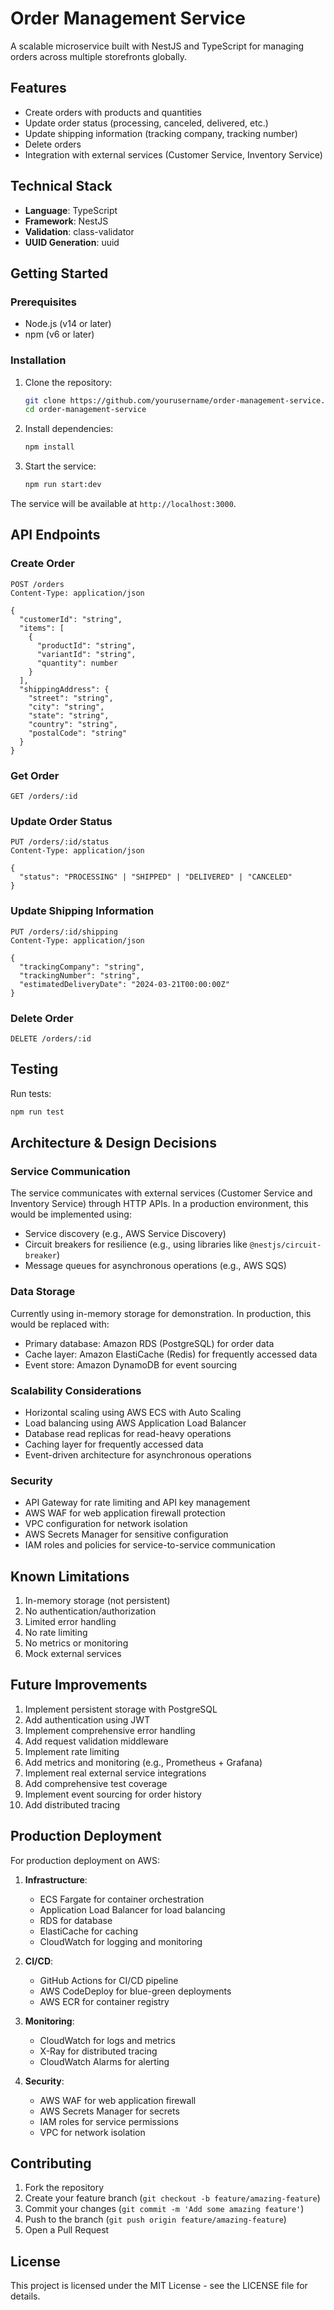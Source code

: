 # Order Management Service

A scalable microservice built with NestJS and TypeScript for managing orders across multiple storefronts globally.

## Features

- Create orders with products and quantities
- Update order status (processing, canceled, delivered, etc.)
- Update shipping information (tracking company, tracking number)
- Delete orders
- Integration with external services (Customer Service, Inventory Service)

## Technical Stack

- **Language**: TypeScript
- **Framework**: NestJS
- **Validation**: class-validator
- **UUID Generation**: uuid

## Getting Started

### Prerequisites

- Node.js (v14 or later)
- npm (v6 or later)

### Installation

1. Clone the repository:
   ```bash
   git clone https://github.com/yourusername/order-management-service.git
   cd order-management-service
   ```

2. Install dependencies:
   ```bash
   npm install
   ```

3. Start the service:
   ```bash
   npm run start:dev
   ```

The service will be available at `http://localhost:3000`.

## API Endpoints

### Create Order
```http
POST /orders
Content-Type: application/json

{
  "customerId": "string",
  "items": [
    {
      "productId": "string",
      "variantId": "string",
      "quantity": number
    }
  ],
  "shippingAddress": {
    "street": "string",
    "city": "string",
    "state": "string",
    "country": "string",
    "postalCode": "string"
  }
}
```

### Get Order
```http
GET /orders/:id
```

### Update Order Status
```http
PUT /orders/:id/status
Content-Type: application/json

{
  "status": "PROCESSING" | "SHIPPED" | "DELIVERED" | "CANCELED"
}
```

### Update Shipping Information
```http
PUT /orders/:id/shipping
Content-Type: application/json

{
  "trackingCompany": "string",
  "trackingNumber": "string",
  "estimatedDeliveryDate": "2024-03-21T00:00:00Z"
}
```

### Delete Order
```http
DELETE /orders/:id
```

## Testing

Run tests:
   ```bash
   npm run test
   ```

## Architecture & Design Decisions

### Service Communication
The service communicates with external services (Customer Service and Inventory Service) through HTTP APIs. In a production environment, this would be implemented using:
- Service discovery (e.g., AWS Service Discovery)
- Circuit breakers for resilience (e.g., using libraries like `@nestjs/circuit-breaker`)
- Message queues for asynchronous operations (e.g., AWS SQS)

### Data Storage
Currently using in-memory storage for demonstration. In production, this would be replaced with:
- Primary database: Amazon RDS (PostgreSQL) for order data
- Cache layer: Amazon ElastiCache (Redis) for frequently accessed data
- Event store: Amazon DynamoDB for event sourcing

### Scalability Considerations
- Horizontal scaling using AWS ECS with Auto Scaling
- Load balancing using AWS Application Load Balancer
- Database read replicas for read-heavy operations
- Caching layer for frequently accessed data
- Event-driven architecture for asynchronous operations

### Security
- API Gateway for rate limiting and API key management
- AWS WAF for web application firewall protection
- VPC configuration for network isolation
- AWS Secrets Manager for sensitive configuration
- IAM roles and policies for service-to-service communication

## Known Limitations

1. In-memory storage (not persistent)
2. No authentication/authorization
3. Limited error handling
4. No rate limiting
5. No metrics or monitoring
6. Mock external services

## Future Improvements

1. Implement persistent storage with PostgreSQL
2. Add authentication using JWT
3. Implement comprehensive error handling
4. Add request validation middleware
5. Implement rate limiting
6. Add metrics and monitoring (e.g., Prometheus + Grafana)
7. Implement real external service integrations
8. Add comprehensive test coverage
9. Implement event sourcing for order history
10. Add distributed tracing

## Production Deployment

For production deployment on AWS:

1. **Infrastructure**:
   - ECS Fargate for container orchestration
   - Application Load Balancer for load balancing
   - RDS for database
   - ElastiCache for caching
   - CloudWatch for logging and monitoring

2. **CI/CD**:
   - GitHub Actions for CI/CD pipeline
   - AWS CodeDeploy for blue-green deployments
   - AWS ECR for container registry

3. **Monitoring**:
   - CloudWatch for logs and metrics
   - X-Ray for distributed tracing
   - CloudWatch Alarms for alerting

4. **Security**:
   - AWS WAF for web application firewall
   - AWS Secrets Manager for secrets
   - IAM roles for service permissions
   - VPC for network isolation

## Contributing

1. Fork the repository
2. Create your feature branch (`git checkout -b feature/amazing-feature`)
3. Commit your changes (`git commit -m 'Add some amazing feature'`)
4. Push to the branch (`git push origin feature/amazing-feature`)
5. Open a Pull Request

## License

This project is licensed under the MIT License - see the LICENSE file for details.
